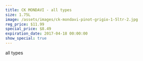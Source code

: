 ```yaml
---
title: CK MONDAVI - all types
size: 1.75L
image: /assets/images/ck-mondavi-pinot-grigio-1-5ltr-2.jpg
reg_price: $11.99
special_price: $8.49
expiration_date: 2017-04-18 00:00:00
show_special: true
---
```



all types